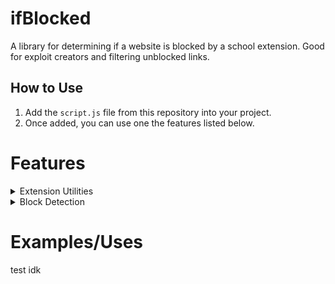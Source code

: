 # ifBlocked

A library for determining if a website is blocked by a school extension. Good for exploit creators and filtering unblocked links.

## How to Use

1. Add the `script.js` file from this repository into your project.
2. Once added, you can use one the features listed below.

# Features 

<details>
  <summary>Extension Utilities</summary>

You can detect school extensions in the browser and create custom handling for each one. You can also refer to the 'school' variable (true/false) for broad detection. 

```javascript
extensionUtil.check().then(result => {
  if (result.some(ext => ext.name === "Linewize")) {
    console.log("Linewize extension detected");
  }
});
```
</details>
<details>
  <summary>Block Detection</summary>
You can detect if a website is blocked by a school extension, a tool for error handling and using alternative links.

```javascript
if (blocked('github.com')) {
  console.log("The website is blocked");
}
```
</details>

# Examples/Uses
test idk
